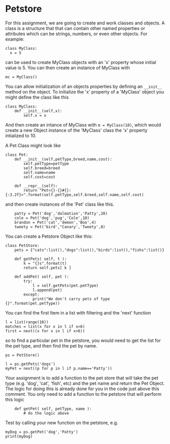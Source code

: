 # Petstore

For this assignment, we are going to create and work classes and objects.
A class is a structure that that can contain other named properties or attributes which can be strings, numbers, or even other objects.
For example:

```
class MyClass:
  x = 5
```

can be used to create MyClass objects with an 'x' property whose initial value is 5.
You can then create an instance of MyClass with

`mc = MyClass()`

You can allow initialization of an objects properties by defining an `__init__` method on the object. To initialize the 'x' property of a 'MyClass' object you might define the class like this

```
class MyClass:
	def __init__(self,x):
		self.x = x
```

And then create an intance of MyClass with `m = MyClass(10)`, which would create a new Object instance of the 'MyClass' class the 'x' property intialized to 10.




A Pet Class might look like

```
class Pet:
	def __init__(self,petType,breed,name,cost):
		self.petType=petType
		self.breed=breed
		self.name=name
		self.cost=cost
		
	def __repr__(self):
		return "Pet<{}-{}#{}:{:3.2f}>".format(self.petType,self.breed,self.name,self.cost)
```

and then create instances of the 'Pet' class like this.

```
	patty = Pet('dog','dalmation','Patty',20)
	cole = Pet('dog','pug','Cole',18)
	brandon = Pet('cat','demon','Boo',4)
	tweety = Pet('bird',"Canary','Tweety',8)
```

You can create a Petstore Object like this:

```
class PetStore:
	pets = {"cats":list(),"dogs":list(),"birds":list(),"fishs":list()}

	def getPets( self, t ):
		k = "{}s".format(t)
		return self.pets[ k ]
	
	def addPet( self, pet ):
		try:
  			l = self.getPets(pet.petType)
  			l.append(pet)
		except:
  			print("We don't carry pets of type {}".format(pet.petType))
```

You can find the first Item in a list with filtering and the 'next' function

```
l = list(range(10))
matches = list(x for x in l if x>6)
first = next((x for x in l if x>6))
```

so to find a particular pet in the petstore, you would need to get the list for the pet type, and then find the pet by name.
```
ps = PetStore()

l = ps.getPets('dogs')
myPet = next((p for p in l if p.name=='Patty'))

```

Your assignment is to add a function to the pet store that will 
take the pet type (e.g. 'dog', 'cat', 'fish', etc) and the pet name
and return the Pet Object. The logic for doing this is already done for you
in the code just above this comment. You only need to add a function to the 
petstore that will perform this logic

```	
	def getPet( self, petType, name ):
		# do the logic above
```

Test by calling your new function on the petstore, 
e.g.
```
myDog = ps.getPet('dog','Patty')
print(myDog)
```

